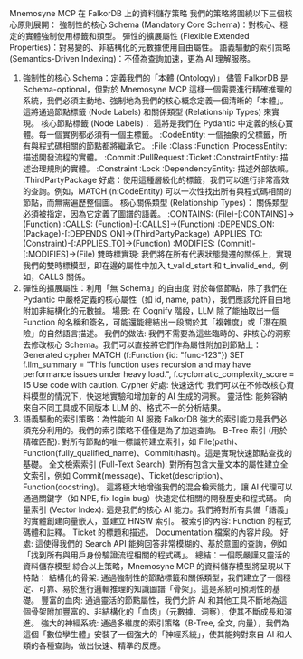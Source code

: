Mnemosyne MCP 在 FalkorDB 上的資料儲存策略
我們的策略將圍繞以下三個核心原則展開：
強制性的核心 Schema (Mandatory Core Schema)：對核心、穩定的實體強制使用標籤和類型。
彈性的擴展屬性 (Flexible Extended Properties)：對易變的、非結構化的元數據使用自由屬性。
語義驅動的索引策略 (Semantics-Driven Indexing)：不僅為查詢加速，更為 AI 理解服務。
1. 強制性的核心 Schema：定義我們的「本體 (Ontology)」
儘管 FalkorDB 是 Schema-optional，但對於 Mnemosyne MCP 這樣一個需要進行精確推理的系統，我們必須主動地、強制地為我們的核心概念定義一個清晰的「本體」。這將通過節點標籤 (Node Labels) 和關係類型 (Relationship Types) 來實現。
核心節點標籤 (Node Labels)：
這將是我們在 Pydantic 中定義的核心實體。每一個實例都必須有一個主標籤。
:CodeEntity: 一個抽象的父標籤，所有與程式碼相關的節點都將繼承它。
:File
:Class
:Function
:ProcessEntity: 描述開發流程的實體。
:Commit
:PullRequest
:Ticket
:ConstraintEntity: 描述治理規則的實體。
:Constraint
:Lock
:DependencyEntity: 描述外部依賴。
:ThirdPartyPackage
好處：使用這種層級化的標籤，我們可以進行非常高效的查詢。例如，MATCH (n:CodeEntity) 可以一次性找出所有與程式碼相關的節點，而無需遍歷整個圖。
核心關係類型 (Relationship Types)：
關係類型必須被指定，因為它定義了圖譜的語義。
:CONTAINS: (File)-[:CONTAINS]->(Function)
:CALLS: (Function)-[:CALLS]->(Function)
:DEPENDS_ON: (Package)-[:DEPENDS_ON]->(ThirdPartyPackage)
:APPLIES_TO: (Constraint)-[:APPLIES_TO]->(Function)
:MODIFIES: (Commit)-[:MODIFIES]->(File)
雙時標實現: 我們將在所有代表狀態變遷的關係上，實現我們的雙時標模型，即在邊的屬性中加入 t_valid_start 和 t_invalid_end。例如，CALLS 關係。
2. 彈性的擴展屬性：利用「無 Schema」的自由度
對於每個節點，除了我們在 Pydantic 中嚴格定義的核心屬性（如 id, name, path），我們應該允許自由地附加非結構化的元數據。
場景: 在 Cognify 階段，LLM 除了能抽取出一個 Function 的名稱和簽名，可能還能總結出一段關於其「複雜度」或「潛在風險」的自然語言描述。
我們的做法: 我們不需要為這些臨時的、非核心的洞察去修改核心 Schema。我們可以直接將它們作為屬性附加到節點上：
Generated cypher
MATCH (f:Function {id: "func-123"})
SET f.llm_summary = "This function uses recursion and may have performance issues under heavy load.",
    f.cyclomatic_complexity_score = 15
Use code with caution.
Cypher
好處:
快速迭代: 我們可以在不修改核心資料模型的情況下，快速地實驗和增加新的 AI 生成的洞察。
靈活性: 能夠容納來自不同工具或不同版本 LLM 的、格式不一的分析結果。
3. 語義驅動的索引策略：為性能和 AI 服務
FalkorDB 強大的索引能力是我們必須充分利用的。我們的索引策略不僅僅是為了加速查詢。
B-Tree 索引 (用於精確匹配):
對所有節點的唯一標識符建立索引，如 File(path)、Function(fully_qualified_name)、Commit(hash)。這是實現快速節點查找的基礎。
全文檢索索引 (Full-Text Search):
對所有包含大量文本的屬性建立全文索引，例如 Commit(message)、Ticket(description)、Function(docstring)。
這將極大地增強我們的混合檢索能力，讓 AI 代理可以通過關鍵字（如 NPE, fix login bug）快速定位相關的開發歷史和程式碼。
向量索引 (Vector Index):
這是我們的核心 AI 能力。我們將對所有具備「語義」的實體創建向量嵌入，並建立 HNSW 索引。
被索引的內容:
Function 的程式碼體和註釋。
Ticket 的標題和描述。
Documentation 檔案的內容片段。
好處: 這使得我們的 Search API 能夠回答非常模糊的、基於意圖的查詢，例如「找到所有與用戶身份驗證流程相關的程式碼」。
總結：一個既嚴謹又靈活的資料儲存模型
綜合以上策略，Mnemosyne MCP 的資料儲存模型將呈現以下特點：
結構化的骨架: 通過強制性的節點標籤和關係類型，我們建立了一個穩定、可靠、易於進行邏輯推理的知識圖譜「骨架」。這是系統可預測性的基礎。
豐富的血肉: 通過靈活的節點屬性，我們允許 AI 和其他工具不斷地為這個骨架附加豐富的、非結構化的「血肉」（元數據、洞察），使其不斷成長和演進。
強大的神經系統: 通過多維度的索引策略（B-Tree, 全文, 向量），我們為這個「數位孿生體」安裝了一個強大的「神經系統」，使其能夠對來自 AI 和人類的各種查詢，做出快速、精準的反應。